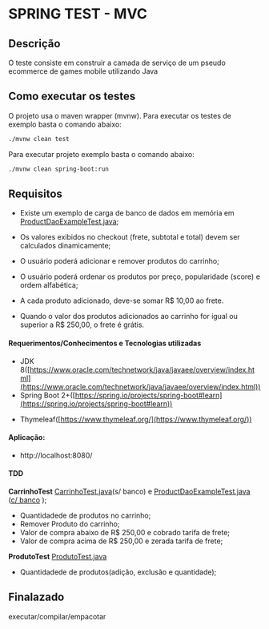 # SPRING TEST - MVC


## Descrição

  O teste consiste em construir a camada de serviço de um pseudo ecommerce de games mobile utilizando Java

## Como executar os testes
  
  O projeto usa o maven wrapper (mvnw).
  Para executar os testes de exemplo basta o comando abaixo:
  
  ```sh
  ./mvnw clean test
  ```
  
  Para executar projeto exemplo basta o comando abaixo:
 
  ```sh
  ./mvnw clean spring-boot:run
  ```

## Requisitos

  - Existe um exemplo de carga de banco de dados em memória em [ProductDaoExampleTest.java](./src/test/java/br/com/supera/api/models/ProductDaoExampleTest.java);
  
  - Os valores exibidos no checkout (frete, subtotal e total) devem ser calculados dinamicamente;
  
  - O usuário poderá adicionar e remover produtos do carrinho;
  
  - O usuário poderá ordenar os produtos por preço, popularidade (score) e ordem alfabética;
  
  - A cada produto adicionado, deve-se somar R$ 10,00 ao frete.

  - Quando o valor dos produtos adicionados ao carrinho for igual ou superior a R$ 250,00, o frete é grátis.


#### Requerimentos/Conhecimentos e Tecnologias utilizadas

  - JDK 8([https://www.oracle.com/technetwork/java/javaee/overview/index.html](https://www.oracle.com/technetwork/java/javaee/overview/index.html))
  - Spring Boot 2+([https://spring.io/projects/spring-boot#learn](https://spring.io/projects/spring-boot#learn))
  * Thymeleaf([https://www.thymeleaf.org/](https://www.thymeleaf.org/))
  
####  Aplicação:
* http://localhost:8080/
  
#### TDD
__CarrinhoTest__  [CarrinhoTest.java](./src/test/java/br/com/supera/api/models/ProductDaoExampleTest.java)(s/ banco) e [ProductDaoExampleTest.java](./src/test/java/br/com/supera/api/models/ProductDaoExampleTest.java) ([c/ banco](./src/test/resources/datasets/products.yml) ); 
  -  Quantidadede de produtos no carrinho;
  -	 Remover Produto do carrinho;
  -	 Valor de compra abaixo de R$ 250,00 e cobrado tarifa de frete;
  -	 Valor de compra acima de R$ 250,00 e zerada tarifa de frete;

__ProdutoTest__  [ProdutoTest.java](./src/test/java/br/com/supera/api/services/ProdutoTest.java)

  -  Quantidadede de produtos(adição, exclusão e quantidade);
 
 
	
  
## Finalazado
 executar/compilar/empacotar 
